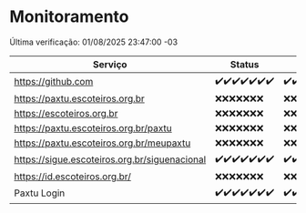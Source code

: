 # Monitoramento

Última verificação: 01/08/2025 23:47:00 -03

|Serviço|Status|Últimas 24h|
|---|---|---|
|https://github.com|<span title="2025-07-26: OK=23">✔️</span><span title="2025-07-27: OK=22">✔️</span><span title="2025-07-28: OK=22">✔️</span><span title="2025-07-29: OK=22">✔️</span><span title="2025-07-30: OK=23">✔️</span><span title="2025-07-31: OK=23">✔️</span><span title="2025-08-01: OK=1">✔️</span>|<span title="01/08/2025 00:12:00 -03 : 200">✔️</span><span title="01/08/2025 01:44:00 -03 : 200">✔️</span><span title="01/08/2025 02:23:00 -03 : 200">✔️</span><span title="01/08/2025 03:18:00 -03 : 200">✔️</span><span title="01/08/2025 04:17:00 -03 : 200">✔️</span><span title="01/08/2025 05:14:00 -03 : 200">✔️</span><span title="01/08/2025 06:15:00 -03 : 200">✔️</span><span title="01/08/2025 07:11:00 -03 : 200">✔️</span><span title="01/08/2025 08:09:00 -03 : 200">✔️</span><span title="01/08/2025 09:19:00 -03 : 200">✔️</span><span title="01/08/2025 10:30:00 -03 : 200">✔️</span><span title="01/08/2025 11:13:00 -03 : 200">✔️</span><span title="01/08/2025 12:11:00 -03 : 200">✔️</span><span title="01/08/2025 13:13:00 -03 : 200">✔️</span><span title="01/08/2025 14:13:00 -03 : 200">✔️</span><span title="01/08/2025 15:14:00 -03 : 200">✔️</span><span title="01/08/2025 16:11:00 -03 : 200">✔️</span><span title="01/08/2025 17:11:00 -03 : 200">✔️</span><span title="01/08/2025 18:09:00 -03 : 200">✔️</span><span title="01/08/2025 19:09:00 -03 : 200">✔️</span><span title="01/08/2025 20:10:00 -03 : 200">✔️</span><span title="01/08/2025 21:51:00 -03 : 200">✔️</span><span title="01/08/2025 23:47:00 -03 : 200">✔️</span>|
|https://paxtu.escoteiros.org.br|<span title="2025-07-26: Falhas=23">❌</span><span title="2025-07-27: Falhas=22">❌</span><span title="2025-07-28: Falhas=22">❌</span><span title="2025-07-29: Falhas=22">❌</span><span title="2025-07-30: Falhas=23">❌</span><span title="2025-07-31: Falhas=23">❌</span><span title="2025-08-01: Falhas=1">❌</span>|<span title="01/08/2025 00:12:00 -03 : 403">❌</span><span title="01/08/2025 01:44:00 -03 : 403">❌</span><span title="01/08/2025 02:23:00 -03 : 403">❌</span><span title="01/08/2025 03:18:00 -03 : 403">❌</span><span title="01/08/2025 04:17:00 -03 : 403">❌</span><span title="01/08/2025 05:14:00 -03 : 403">❌</span><span title="01/08/2025 06:15:00 -03 : 403">❌</span><span title="01/08/2025 07:11:00 -03 : 403">❌</span><span title="01/08/2025 08:09:00 -03 : 403">❌</span><span title="01/08/2025 09:19:00 -03 : 403">❌</span><span title="01/08/2025 10:30:00 -03 : 403">❌</span><span title="01/08/2025 11:13:00 -03 : 403">❌</span><span title="01/08/2025 12:11:00 -03 : 403">❌</span><span title="01/08/2025 13:13:00 -03 : 403">❌</span><span title="01/08/2025 14:13:00 -03 : 403">❌</span><span title="01/08/2025 15:14:00 -03 : 403">❌</span><span title="01/08/2025 16:11:00 -03 : 403">❌</span><span title="01/08/2025 17:11:00 -03 : 403">❌</span><span title="01/08/2025 18:09:00 -03 : 403">❌</span><span title="01/08/2025 19:09:00 -03 : 403">❌</span><span title="01/08/2025 20:10:00 -03 : 403">❌</span><span title="01/08/2025 21:51:00 -03 : 403">❌</span><span title="01/08/2025 23:47:00 -03 : 403">❌</span>|
|https://escoteiros.org.br|<span title="2025-07-26: Falhas=23">❌</span><span title="2025-07-27: Falhas=22">❌</span><span title="2025-07-28: Falhas=22">❌</span><span title="2025-07-29: Falhas=22">❌</span><span title="2025-07-30: Falhas=23">❌</span><span title="2025-07-31: Falhas=23">❌</span><span title="2025-08-01: Falhas=1">❌</span>|<span title="01/08/2025 00:12:00 -03 : 403">❌</span><span title="01/08/2025 01:44:00 -03 : 403">❌</span><span title="01/08/2025 02:23:00 -03 : 403">❌</span><span title="01/08/2025 03:18:00 -03 : 403">❌</span><span title="01/08/2025 04:17:00 -03 : 403">❌</span><span title="01/08/2025 05:14:00 -03 : 403">❌</span><span title="01/08/2025 06:15:00 -03 : 403">❌</span><span title="01/08/2025 07:11:00 -03 : 403">❌</span><span title="01/08/2025 08:09:00 -03 : 403">❌</span><span title="01/08/2025 09:19:00 -03 : 403">❌</span><span title="01/08/2025 10:30:00 -03 : 403">❌</span><span title="01/08/2025 11:13:00 -03 : 403">❌</span><span title="01/08/2025 12:11:00 -03 : 403">❌</span><span title="01/08/2025 13:13:00 -03 : 403">❌</span><span title="01/08/2025 14:13:00 -03 : 403">❌</span><span title="01/08/2025 15:14:00 -03 : 403">❌</span><span title="01/08/2025 16:11:00 -03 : 403">❌</span><span title="01/08/2025 17:11:00 -03 : 403">❌</span><span title="01/08/2025 18:09:00 -03 : 403">❌</span><span title="01/08/2025 19:09:00 -03 : 403">❌</span><span title="01/08/2025 20:10:00 -03 : 403">❌</span><span title="01/08/2025 21:51:00 -03 : 403">❌</span><span title="01/08/2025 23:47:00 -03 : 403">❌</span>|
|https://paxtu.escoteiros.org.br/paxtu|<span title="2025-07-26: Falhas=23">❌</span><span title="2025-07-27: Falhas=22">❌</span><span title="2025-07-28: Falhas=22">❌</span><span title="2025-07-29: Falhas=22">❌</span><span title="2025-07-30: Falhas=23">❌</span><span title="2025-07-31: Falhas=23">❌</span><span title="2025-08-01: Falhas=1">❌</span>|<span title="01/08/2025 00:12:00 -03 : 403">❌</span><span title="01/08/2025 01:44:00 -03 : 403">❌</span><span title="01/08/2025 02:23:00 -03 : 403">❌</span><span title="01/08/2025 03:18:00 -03 : 403">❌</span><span title="01/08/2025 04:17:00 -03 : 403">❌</span><span title="01/08/2025 05:14:00 -03 : 403">❌</span><span title="01/08/2025 06:15:00 -03 : 403">❌</span><span title="01/08/2025 07:11:00 -03 : 403">❌</span><span title="01/08/2025 08:09:00 -03 : 403">❌</span><span title="01/08/2025 09:19:00 -03 : 403">❌</span><span title="01/08/2025 10:30:00 -03 : 403">❌</span><span title="01/08/2025 11:13:00 -03 : 403">❌</span><span title="01/08/2025 12:11:00 -03 : 403">❌</span><span title="01/08/2025 13:13:00 -03 : 403">❌</span><span title="01/08/2025 14:13:00 -03 : 403">❌</span><span title="01/08/2025 15:14:00 -03 : 403">❌</span><span title="01/08/2025 16:11:00 -03 : 403">❌</span><span title="01/08/2025 17:11:00 -03 : 403">❌</span><span title="01/08/2025 18:09:00 -03 : 403">❌</span><span title="01/08/2025 19:09:00 -03 : 403">❌</span><span title="01/08/2025 20:10:00 -03 : 403">❌</span><span title="01/08/2025 21:51:00 -03 : 403">❌</span><span title="01/08/2025 23:47:00 -03 : 403">❌</span>|
|https://paxtu.escoteiros.org.br/meupaxtu|<span title="2025-07-26: Falhas=23">❌</span><span title="2025-07-27: Falhas=22">❌</span><span title="2025-07-28: Falhas=22">❌</span><span title="2025-07-29: Falhas=22">❌</span><span title="2025-07-30: Falhas=23">❌</span><span title="2025-07-31: Falhas=23">❌</span><span title="2025-08-01: Falhas=1">❌</span>|<span title="01/08/2025 00:12:00 -03 : 403">❌</span><span title="01/08/2025 01:44:00 -03 : 403">❌</span><span title="01/08/2025 02:23:00 -03 : 403">❌</span><span title="01/08/2025 03:18:00 -03 : 403">❌</span><span title="01/08/2025 04:17:00 -03 : 403">❌</span><span title="01/08/2025 05:14:00 -03 : 403">❌</span><span title="01/08/2025 06:15:00 -03 : 403">❌</span><span title="01/08/2025 07:11:00 -03 : 403">❌</span><span title="01/08/2025 08:09:00 -03 : 403">❌</span><span title="01/08/2025 09:19:00 -03 : 403">❌</span><span title="01/08/2025 10:30:00 -03 : 403">❌</span><span title="01/08/2025 11:13:00 -03 : 403">❌</span><span title="01/08/2025 12:11:00 -03 : 403">❌</span><span title="01/08/2025 13:13:00 -03 : 403">❌</span><span title="01/08/2025 14:13:00 -03 : 403">❌</span><span title="01/08/2025 15:14:00 -03 : 403">❌</span><span title="01/08/2025 16:11:00 -03 : 403">❌</span><span title="01/08/2025 17:11:00 -03 : 403">❌</span><span title="01/08/2025 18:09:00 -03 : 403">❌</span><span title="01/08/2025 19:09:00 -03 : 403">❌</span><span title="01/08/2025 20:10:00 -03 : 403">❌</span><span title="01/08/2025 21:51:00 -03 : 403">❌</span><span title="01/08/2025 23:47:00 -03 : 403">❌</span>|
|https://sigue.escoteiros.org.br/siguenacional|<span title="2025-07-26: OK=23">✔️</span><span title="2025-07-27: OK=22">✔️</span><span title="2025-07-28: OK=22">✔️</span><span title="2025-07-29: OK=22">✔️</span><span title="2025-07-30: OK=23">✔️</span><span title="2025-07-31: OK=23">✔️</span><span title="2025-08-01: OK=1">✔️</span>|<span title="01/08/2025 00:12:00 -03 : 200">✔️</span><span title="01/08/2025 01:44:00 -03 : 200">✔️</span><span title="01/08/2025 02:23:00 -03 : 200">✔️</span><span title="01/08/2025 03:18:00 -03 : 200">✔️</span><span title="01/08/2025 04:17:00 -03 : 200">✔️</span><span title="01/08/2025 05:14:00 -03 : 200">✔️</span><span title="01/08/2025 06:15:00 -03 : 200">✔️</span><span title="01/08/2025 07:11:00 -03 : 200">✔️</span><span title="01/08/2025 08:09:00 -03 : 200">✔️</span><span title="01/08/2025 09:19:00 -03 : 200">✔️</span><span title="01/08/2025 10:30:00 -03 : 200">✔️</span><span title="01/08/2025 11:13:00 -03 : 200">✔️</span><span title="01/08/2025 12:11:00 -03 : 200">✔️</span><span title="01/08/2025 13:13:00 -03 : 200">✔️</span><span title="01/08/2025 14:13:00 -03 : 200">✔️</span><span title="01/08/2025 15:14:00 -03 : 200">✔️</span><span title="01/08/2025 16:11:00 -03 : 200">✔️</span><span title="01/08/2025 17:11:00 -03 : 200">✔️</span><span title="01/08/2025 18:09:00 -03 : 200">✔️</span><span title="01/08/2025 19:09:00 -03 : 200">✔️</span><span title="01/08/2025 20:10:00 -03 : 200">✔️</span><span title="01/08/2025 21:51:00 -03 : 0">❌</span><span title="01/08/2025 23:47:00 -03 : 200">✔️</span>|
|https://id.escoteiros.org.br/|<span title="2025-07-26: Falhas=23">❌</span><span title="2025-07-27: Falhas=22">❌</span><span title="2025-07-28: Falhas=22">❌</span><span title="2025-07-29: Falhas=22">❌</span><span title="2025-07-30: Falhas=23">❌</span><span title="2025-07-31: Falhas=23">❌</span><span title="2025-08-01: Falhas=1">❌</span>|<span title="01/08/2025 00:12:00 -03 : 403">❌</span><span title="01/08/2025 01:44:00 -03 : 403">❌</span><span title="01/08/2025 02:23:00 -03 : 403">❌</span><span title="01/08/2025 03:18:00 -03 : 403">❌</span><span title="01/08/2025 04:17:00 -03 : 403">❌</span><span title="01/08/2025 05:14:00 -03 : 403">❌</span><span title="01/08/2025 06:15:00 -03 : 403">❌</span><span title="01/08/2025 07:11:00 -03 : 403">❌</span><span title="01/08/2025 08:09:00 -03 : 403">❌</span><span title="01/08/2025 09:19:00 -03 : 403">❌</span><span title="01/08/2025 10:30:00 -03 : 403">❌</span><span title="01/08/2025 11:13:00 -03 : 403">❌</span><span title="01/08/2025 12:11:00 -03 : 403">❌</span><span title="01/08/2025 13:13:00 -03 : 403">❌</span><span title="01/08/2025 14:13:00 -03 : 403">❌</span><span title="01/08/2025 15:14:00 -03 : 403">❌</span><span title="01/08/2025 16:11:00 -03 : 403">❌</span><span title="01/08/2025 17:11:00 -03 : 403">❌</span><span title="01/08/2025 18:09:00 -03 : 403">❌</span><span title="01/08/2025 19:09:00 -03 : 403">❌</span><span title="01/08/2025 20:10:00 -03 : 403">❌</span><span title="01/08/2025 21:51:00 -03 : 403">❌</span><span title="01/08/2025 23:47:00 -03 : 403">❌</span>|
|Paxtu Login|<span title="2025-07-26: OK=23">✔️</span><span title="2025-07-27: OK=22">✔️</span><span title="2025-07-28: OK=22">✔️</span><span title="2025-07-29: OK=22">✔️</span><span title="2025-07-30: OK=23">✔️</span><span title="2025-07-31: OK=23">✔️</span><span title="2025-08-01: OK=1">✔️</span>|<span title="01/08/2025 00:12:00 -03 : 200">✔️</span><span title="01/08/2025 01:44:00 -03 : 200">✔️</span><span title="01/08/2025 02:23:00 -03 : 200">✔️</span><span title="01/08/2025 03:18:00 -03 : 200">✔️</span><span title="01/08/2025 04:17:00 -03 : 200">✔️</span><span title="01/08/2025 05:14:00 -03 : 200">✔️</span><span title="01/08/2025 06:15:00 -03 : 200">✔️</span><span title="01/08/2025 07:11:00 -03 : 200">✔️</span><span title="01/08/2025 08:09:00 -03 : 200">✔️</span><span title="01/08/2025 09:19:00 -03 : 200">✔️</span><span title="01/08/2025 10:30:00 -03 : 200">✔️</span><span title="01/08/2025 11:13:00 -03 : 200">✔️</span><span title="01/08/2025 12:11:00 -03 : 200">✔️</span><span title="01/08/2025 13:13:00 -03 : 200">✔️</span><span title="01/08/2025 14:13:00 -03 : 200">✔️</span><span title="01/08/2025 15:14:00 -03 : 200">✔️</span><span title="01/08/2025 16:11:00 -03 : 200">✔️</span><span title="01/08/2025 17:11:00 -03 : 200">✔️</span><span title="01/08/2025 18:09:00 -03 : 200">✔️</span><span title="01/08/2025 19:09:00 -03 : 200">✔️</span><span title="01/08/2025 20:10:00 -03 : 200">✔️</span><span title="01/08/2025 21:51:00 -03 : 200">✔️</span><span title="01/08/2025 23:47:00 -03 : 200">✔️</span>|
